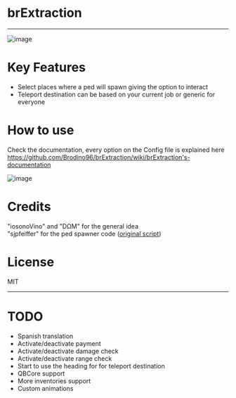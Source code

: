 # brExtraction

***

![image](https://github.com/Brodino96/brExtraction/assets/119953295/747b95aa-af23-4eea-9735-22554a3b612f)


# Key Features
- Select places where a ped will spawn giving the option to interact
- Teleport destination can be based on your current job or generic for everyone

# How to use
Check the documentation, every option on the Config file is explained here <br>
https://github.com/Brodino96/brExtraction/wiki/brExtraction's-documentation <br>


![image](https://github.com/Brodino96/brExtraction/assets/119953295/b2932c9b-a8f6-449e-a2da-00fa6949b3aa)


# Credits
"iosonoVino" and "DΩM" for the general idea <br>
"sjpfeiffer" for the ped spawner code ([original script](https://github.com/Fiffers/ped_spawner))

# License
MIT

***

# TODO

- Spanish translation
- Activate/deactivate payment
- Activate/deactivate damage check
- Activate/deactivate range check
- Start to use the heading for for teleport destination
- QBCore support
- More inventories support
- Custom animations
